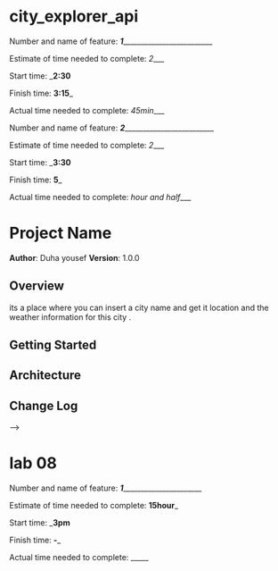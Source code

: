 # city_explorer_api
Number and name of feature: ___1____________________________

Estimate of time needed to complete: _2____

Start time: ___2:30__

Finish time: __3:15___

Actual time needed to complete: _45min____



Number and name of feature: ___2____________________________

Estimate of time needed to complete: _2____

Start time: ___3:30__

Finish time: __5___

Actual time needed to complete: _hour and half____




# Project Name

**Author**: Duha yousef
**Version**: 1.0.0

## Overview
its a place where you can insert a city name and get it location and the weather information for this city .

## Getting Started
<!-- What are the steps that a user must take in order to build this app on their own machine and get it running? -->

## Architecture
<!-- Provide a detailed description of the application design. What technologies (languages, libraries, etc) you're using, and any other relevant design information. -->

## Change Log
<!-- Use this area to document the iterative changes made to your application as each feature is successfully implemented. Use time stamps. Here's an examples:

01-01-2001 4:59pm - Application now has a fully-functional express server, with a GET route for the location resource.

## Credits and Collaborations
<!-- Give credit (and a link) to other people or resources that helped you build this application. -->
-->


# lab 08
Number and name of feature: _____1___________________________

Estimate of time needed to complete: __15hour___

Start time: ___3pm__

Finish time: __-___

Actual time needed to complete: _____